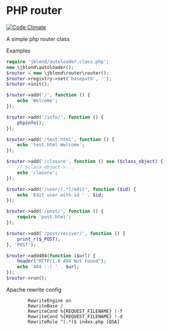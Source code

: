 PHP router
======================

[![Code Climate](https://codeclimate.com/github/JBlond/php-router/badges/gpa.svg)](https://codeclimate.com/github/JBlond/php-router) 

A simple php router class

Examples

```PHP
require 'jblond/autoloader.class.php';
new \jblond\autoloader();
$router = new \jblond\router\router();
$router->registry->set('basepath', '');
$router->init();

$router->add('/', function () {
    echo 'Welcome';
});

$router->add('/info/', function () {
    phpinfo();
});

$router->add('/test.html', function () {
    echo 'test.html Welcome';
});

$router->add('/closure', function () use ($class_object) {
    // $class_object->...
    echo 'closure';
});

$router->add('/user/(.*)/edit', function ($id) {
    echo 'Edit user with id ' . $id;
});

$router->add('/post/', function () {
    require 'post.html';
});

$router->add('/post/reciver/', function () {
    print_r($_POST);
}, 'POST');

$router->add404(function ($url) {
    header("HTTP/1.0 404 Not Found");
    echo '404 :-( ' . $url;
});
$router->run();
```

Apache rewrite config

```
		RewriteEngine on
		RewriteBase /
		RewriteCond %{REQUEST_FILENAME} !-f
		RewriteCond %{REQUEST_FILENAME} !-d
		RewriteRule ^(.*)$ index.php [QSA]
```